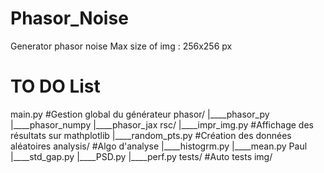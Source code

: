 # Phasor_Noise
Generator phasor noise
Max size of img : 256x256 px

# TO DO List
main.py #Gestion global du générateur
phasor/
    |____phasor_py <Alexis>
    |____phasor_numpy <Alexis>
    |____phasor_jax <Alexis>
rsc/
    |____impr_img.py <Paul B.> #Affichage des résultats sur mathplotlib
    |____random_pts.py <Paul B.> #Création des données aléatoires
analysis/ #Algo d'analyse
    |____histogrm.py <Guillaume>
    |____mean.py Paul <Paul M.>
    |____std_gap.py <Paul M.>
    |____PSD.py <Etienne>
    |____perf.py <Paul B.>
tests/ #Auto tests  <Paul B.>
img/

